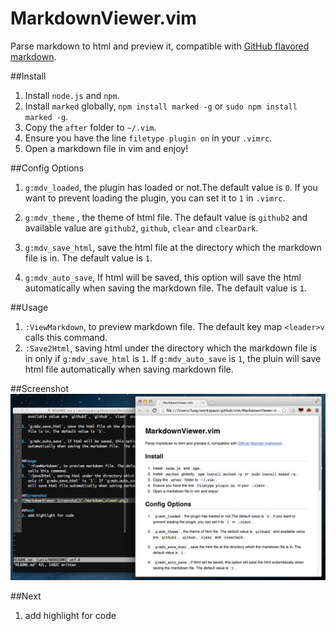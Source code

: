MarkdownViewer.vim
===================
Parse markdown to html and preview it, compatible with [GitHub flavored
markdown](https://help.github.com/articles/github-flavored-markdown).


##Install
1. Install `node.js` and `npm`.
1. Install `marked` globally, `npm install marked -g` or `sudo npm install
   marked -g`.
1. Copy the `after` folder to `~/.vim`.
1. Ensure you have the line `filetype plugin on` in your `.vimrc`.
1. Open a markdown file in vim and enjoy!

##Config Options
1. `g:mdv_loaded`, the plugin has loaded or not.The default value is `0`. If
   you want to prevent loading the plugin, you can set it to `1` in `.vimrc`.

1. `g:mdv_theme` , the theme of html file. The default value is `github2` and
   available value are `github2`, `github`, `clear` and `clearDark`.

1. `g:mdv_save_html`, save the html file at the directory which the  markdown
   file is in. The default value is `1`.

1. `g:mdv_auto_save`, If html will be saved, this option will save the html
   automatically when saving the markdown file.  The default value is `1`.


##Usage
1. `:ViewMarkdown`, to preview markdown file. The default key map `<leader>v`
   calls this command.
1. `:Save2Html`, saving html under the directory which the markdown file is in
   only if `g:mdv_save_html` is `1`. If `g:mdv_auto_save` is `1`, the pluin
   will save html file automatically when saving markdown file.

##Screenshot
![MarkdownViewer Screenshot](markdown_viewer.png)

##Next
1. add highlight for code



